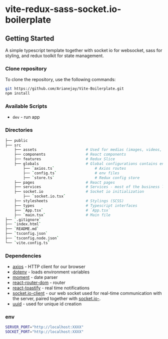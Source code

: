 # vite-redux-sass-socket.io-boilerplate

## Getting Started

A simple typescript template together with socket io for websocket, sass for styling, and redux toolkit for state management.

### Clone repository

To clone the repository, use the following commands:

```sh
git https://github.com/Arianejay/Vite-Boilerplate.git
npm install
```

### Available Scripts

-   `dev` - run app

### Directories

```sh
├── public  
├── src
    ├── assets                      # Used for medias (images, videos, files).
    ├── components                  # React components
    ├── features                    # Redux Slice
    ├── globals                     # Global configurations contains env files, routes
        ├── `axios.ts`                  # Axios routes
        ├── `config.ts`                 # env files
        ├── `store.ts`                  # Redux config store
    ├── pages                       # React pages
    ├── services                    # Services - most of the business logic must be here
    ├── socket.io                   # Socket io initialization
        ├── `socket.io.tsx`             
    ├── stylesheets                 # Stylings (SCSS)
    ├── types                       # Typescript interfaces
    ├── `App.tsx`                   # `App.tsx`
    ├── `main.tsx`                  # Main file
├── `.gitignore`                
├── `index.html`                    
├── `README.md`                     
├── `tsconfig.json`                    
├── `tsconfig.node.json`                   
└── `vite.config.ts`          
```

### Dependencies

-   [axios][axios] - HTTP client for our browser 
-   [dotenv][dotenv] - loads environment variables
-   [moment][moment] - date parser
-   [react-router-dom][react-router-dom] - router
-   [react-toastify][react-toastify] - real time notifications
-   [socket.io-client][socket.io-client] - our web socket used for real-time communication with the server, paired together with [socket.io-][socket.io].
-   [uuid][uuid] - used for unique id creation

### env

```sh
SERVER_PORT="http://localhost:XXXX"
SOCKET_PORT="http://localhost:XXXX"
```

[axios]: https://www.npmjs.com/package/axios
[dotenv]: https://www.npmjs.com/package/dotenv
[moment]: https://www.npmjs.com/package/moment
[react-router-dom]: https://www.npmjs.com/package/moment
[react-toastify]: https://www.npmjs.com/package/react-toastify
[socket.io]: https://www.npmjs.com/package/socket.io
[socket.io-client]: https://www.npmjs.com/package/socket.io-client
[uuid]: https://www.npmjs.com/package/uuid
